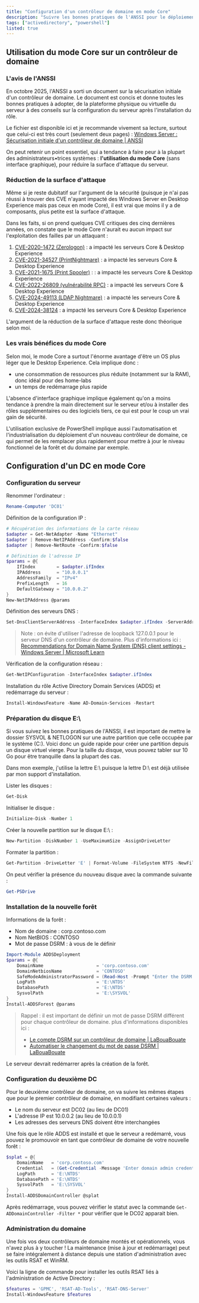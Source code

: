 ```yaml
---
title: "Configuration d'un contrôleur de domaine en mode Core"
description: "Suivre les bonnes pratiques de l'ANSSI pour le déploiement de vos contrôleurs de domaine"
tags: ["activedirectory", "powershell"]
listed: true
---
```


## Utilisation du mode Core sur un contrôleur de domaine

### L'avis de l'ANSSI

En octobre 2025, l'ANSSI a sorti un document sur la sécurisation initiale d'un contrôleur de domaine. Le document est concis et donne toutes les bonnes pratiques à adopter, de la plateforme physique ou virtuelle du serveur à des conseils sur la configuration du serveur après l'installation du rôle.

Le fichier est disponible ici et je recommande vivement sa lecture, surtout que celui-ci est très court (seulement deux pages) : [Windows Server : Sécurisation initiale d'un contrôleur de domaine \| ANSSI](https://cyber.gouv.fr/sites/default/files/document/anssi_essentiels_serveur_Windows_controleur_domaine_v1.0.pdf)

On peut retenir un point essentiel, qui a tendance à faire peur à la plupart des administrateurs•trices systèmes : **l'utilisation du mode Core** (sans interface graphique), pour réduire la surface d'attaque du serveur.

### Réduction de la surface d'attaque

Même si je reste dubitatif sur l'argument de la sécurité (puisque je n'ai pas réussi à trouver des CVE n'ayant impacté des Windows Server en Desktop Experience mais pas ceux en mode Core), il est vrai que moins il y a de composants, plus petite est la surface d'attaque.

Dans les faits, si on prend quelques CVE critiques des cinq dernières années, on constate que le mode Core n'aurait eu aucun impact sur l'exploitation des failles par un attaquant :

1. [CVE-2020-1472 (Zerologon)](https://msrc.microsoft.com/update-guide/vulnerability/CVE-2020-1472) : a impacté les serveurs Core & Desktop Experience
2. [CVE-2021-34527 (PrintNightmare)](https://msrc.microsoft.com/update-guide/vulnerability/CVE-2021-34527) : a impacté les serveurs Core & Desktop Experience
3. [CVE-2021-1675 (Print Spooler)](https://msrc.microsoft.com/update-guide/vulnerability/CVE-2021-1675) : : a impacté les serveurs Core & Desktop Experience
4. [CVE-2022-26809 (vulnérabilité RPC)](https://msrc.microsoft.com/update-guide/vulnerability/CVE-2022-26809) : a impacté les serveurs Core & Desktop Experience
5. [CVE-2024-49113 (LDAP Nightmare)](https://msrc.microsoft.com/update-guide/vulnerability/CVE-2024-49113) : a impacté les serveurs Core & Desktop Experience
6. [CVE-2024-38124](https://msrc.microsoft.com/update-guide/vulnerability/CVE-2024-38124) : a impacté les serveurs Core & Desktop Experience

L'argument de la réduction de la surface d'attaque reste donc théorique selon moi.

### Les vrais bénéfices du mode Core

Selon moi, le mode Core a surtout l'énorme avantage d'être un OS plus léger que le Desktop Experience. Cela implique donc :

- une consommation de ressources plus réduite (notamment sur la RAM), donc idéal pour des home-labs
- un temps de redémarrage plus rapide

L'absence d'interface graphique implique également qu'on a moins tendance à prendre la main directement sur le serveur et/ou à installer des rôles supplémentaires ou des logiciels tiers, ce qui est pour le coup un vrai gain de sécurité.

L'utilisation exclusive de PowerShell implique aussi l'automatisation et l'industrialisation du déploiement d'un nouveau contrôleur de domaine, ce qui permet de les remplacer plus rapidement pour mettre à jour le niveau fonctionnel de la forêt et du domaine par exemple.

## Configuration d'un DC en mode Core

### Configuration du serveur

Renommer l'ordinateur :

```powershell
Rename-Computer 'DC01'
```

Définition de la configuration IP :

```powershell
# Récupération des informations de la carte réseau
$adapter = Get-NetAdapter -Name "Ethernet"
$adapter | Remove-NetIPAddress -Confirm:$false
$adapter | Remove-NetRoute -Confirm:$false

# Définition de l'adresse IP
$params = @{
    IfIndex        = $adapter.ifIndex
    IPAddress      = "10.0.0.1"
    AddressFamily  = "IPv4"
    PrefixLength   = 16
    DefaultGateway = "10.0.0.2"
}
New-NetIPAddress @params
```

Définition des serveurs DNS :

```powershell
Set-DnsClientServerAddress -InterfaceIndex $adapter.ifIndex -ServerAddresses ("10.0.0.2","10.0.0.1")
```

> Note : on évite d'utiliser l'adresse de loopback 127.0.0.1 pour le serveur DNS d'un contrôleur de domaine. Plus d'informations ici : [Recommendations for Domain Name System (DNS) client settings - Windows Server \| Microsoft Learn](https://learn.microsoft.com/en-us/troubleshoot/windows-server/networking/best-practices-for-dns-client-settings#domain-controller-with-dns-installed)

Vérification de la configuration réseau :

```powershell
Get-NetIPConfiguration -InterfaceIndex $adapter.ifIndex
```

Installation du rôle Active Directory Domain Services (ADDS) et redémarrage du serveur :

```powershell
Install-WindowsFeature -Name AD-Domain-Services -Restart
```

### Préparation du disque E:\

Si vous suivez les bonnes pratiques de l'ANSSI, il est important de mettre le dossier SYSVOL & NETLOGON sur une autre partition que celle occupée par le système (C:\). Voici donc un guide rapide pour créer une partition depuis un disque virtuel vierge. Pour la taille du disque, vous pouvez tabler sur 10 Go pour être tranquille dans la plupart des cas.

Dans mon exemple, j'utilise la lettre E:\ puisque la lettre D:\ est déjà utilisée par mon support d'installation.

Lister les disques :

```powershell
Get-Disk
```

Initialiser le disque :

```powershell
Initialize-Disk -Number 1
```

Créer la nouvelle partition sur le disque E:\ :

```powershell
New-Partition -DiskNumber 1 -UseMaximumSize -AssignDriveLetter
```

Formater la partition :

```powershell
Get-Partition -DriveLetter 'E' | Format-Volume -FileSystem NTFS -NewFileSystemLabel 'NTDS'
```

On peut vérifier la présence du nouveau disque avec la commande suivante :

```powershell
Get-PSDrive
```

### Installation de la nouvelle forêt

Informations de la forêt :

- Nom de domaine : corp.contoso.com
- Nom NetBIOS : CONTOSO
- Mot de passe DSRM : à vous de le définir

```powershell
Import-Module ADDSDeployment
$params = @{
    DomainName                    = 'corp.contoso.com'
    DomainNetbiosName             = 'CONTOSO'
    SafeModeAdministratorPassword = (Read-Host -Prompt "Enter the DSRM password" -AsSecureString)
    LogPath                       = 'E:\NTDS'
    DatabasePath                  = 'E:\NTDS'
    SysvolPath                    = 'E:\SYSVOL'
}
Install-ADDSForest @params
```

> Rappel : il est important de définir un mot de passe DSRM différent pour chaque contrôleur de domaine. plus d'informations disponibles ici :
>
> - [Le compte DSRM sur un contrôleur de domaine \| LaBouaBouate](https://www.labouabouate.fr/2025/02/24/compte-de-recuperation-rodc)
> - [Automatiser le changement du mot de passe DSRM \| LaBouaBouate](https://www.labouabouate.fr/2025/04/01/rotation-mdp-dsrm)

Le serveur devrait redémarrer après la création de la forêt.

### Configuration du deuxième DC

Pour le deuxième contrôleur de domaine, on va suivre les mêmes étapes que pour le premier contrôleur de domaine, en modifiant certaines valeurs :

- Le nom du serveur est DC02 (au lieu de DC01)
- L'adresse IP est 10.0.0.2 (au lieu de 10.0.0.1)
- Les adresses des serveurs DNS doivent être interchangées

Une fois que le rôle ADDS est installé et que le serveur a redémarré, vous pouvez le promouvoir en tant que contrôleur de domaine de votre nouvelle forêt :

```powershell
$splat = @{
    DomainName   = 'corp.contoso.com'
    Credential   = (Get-Credential -Message 'Enter domain admin credential')
    LogPath      = 'E:\NTDS'
    DatabasePath = 'E:\NTDS'
    SysvolPath   = 'E:\SYSVOL'
}
Install-ADDSDomainController @splat
```

Après redémarrage, vous pouvez vérifier le statut avec la commande `Get-ADDomainController -Filter *` pour vérifier que le DC02 apparait bien.

### Administration du domaine

Une fois vos deux contrôleurs de domaine montés et opérationnels, vous n'avez plus à y toucher ! La maintenance (mise à jour et redémarrage) peut se faire intégralement à distance depuis une station d'administration avec les outils RSAT et WinRM.

Voici la ligne de commande pour installer les outils RSAT liés à l'administration de Active Directory :

```powershell
$features = 'GPMC', 'RSAT-AD-Tools', 'RSAT-DNS-Server'
Install-WindowsFeature $features
```
